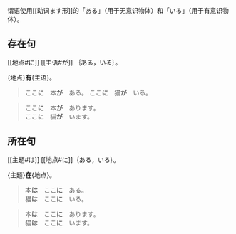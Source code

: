 谓语使用[[动词ます形]]的「ある」（用于无意识物体）和「いる」（用于有意识物体）。

## 存在句

[[地点#に]] [[主语#が]] ｛ある，いる｝。

{地点}**有**{主语}。

> ここ**に**　本**が**　ある。
> ここ**に**　猫**が**　いる。 

> ここ**に**　本**が**　あります。  
> ここ**に**　猫**が**　います。  

## 所在句

[[主题#は]] [[地点#に]]｛ある，いる｝。

{主题}**在**{地点}。

> 本**は**　ここ**に**　ある。  
> 猫**は**　ここ**に**　いる。

> 本**は**　ここ**に**　あります。  
> 猫**は**　ここ**に**　います。
